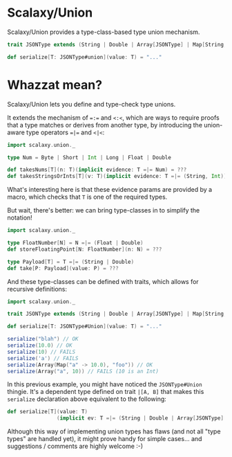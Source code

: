 # Scalaxy/Union

Scalaxy/Union provides a type-class-based type union mechanism.
```scala
trait JSONType extends (String | Double | Array[JSONType] | Map[String, JSONType])

def serialize[T: JSONType#union](value: T) = "..."
```

# Whazzat mean?

Scalaxy/Union lets you define and type-check type unions.

It extends the mechanism of `=:=` and `<:<`, which are ways to require proofs that a type matches or derives from another type, by introducing the union-aware type operators `=|=` and `<|<`:
```scala
import scalaxy.union._

type Num = Byte | Short | Int | Long | Float | Double

def takesNums[T](n: T)(implicit evidence: T =|= Num) = ???
def takesStringsOrInts[T](v: T)(implicit evidence: T =|= (String, Int)) = ???
```

What's interesting here is that these evidence params are provided by a macro, which checks that `T` is one of the required types.

But wait, there's better: we can bring type-classes in to simplify the notation!
```scala
import scalaxy.union._

type FloatNumber[N] = N =|= (Float | Double)
def storeFloatingPoint[N: FloatNumber](n: N) = ???

type Payload[T] = T =|= (String | Double)
def take[P: Payload](value: P) = ???
```

And these type-classes can be defined with traits, which allows for recursive definitions:
```scala
import scalaxy.union._

trait JSONType extends (String | Double | Array[JSONType] | Map[String, JSONType])

def serialize[T: JSONType#Union](value: T) = "..."

serialize("blah") // OK
serialize(10.0) // OK
serialize(10) // FAILS
serialize('a') // FAILS
serialize(Array(Map("a" -> 10.0), "foo")) // OK
serialize(Array("a", 10)) // FAILS (10 is an Int) 
```
In this previous example, you might have noticed the `JSONType#Union` thingie. It's a dependent type defined on trait `|[A, B]` that makes this `serialize` declaration above equivalent to the following:
```scala
def serialize[T](value: T)
                (implicit ev: T =|= (String | Double | Array[JSONType] | Map[String, JSONType])) = "..."
```

Although this way of implementing union types has flaws (and not all "type types" are handled yet), it might prove handy for simple cases... and suggestions / comments are highly welcome :-)
